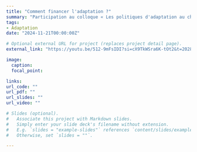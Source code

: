 ```yaml
---
title: "Comment financer l'adaptation ?"
summary: "Participation au colloque « Les politiques d'adaptation au changement climatique » de la Cour des Comptes (novembre 2024)"
tags:
- Adaptation
date: "2024-11-21T00:00:00Z"

# Optional external URL for project (replaces project detail page).
external_link: "https://youtu.be/512-9mFsIDI?si=cX9TkWSra6K-tOt2&t=20281"

image:
  caption: 
  focal_point:  

links:
url_code: ""
url_pdf: ""
url_slides: ""
url_video: ""

# Slides (optional).
#   Associate this project with Markdown slides.
#   Simply enter your slide deck's filename without extension.
#   E.g. `slides = "example-slides"` references `content/slides/example-slides.md`.
#   Otherwise, set `slides = ""`.

---
```



